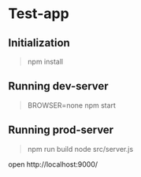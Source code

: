 # Test-app

## Initialization

>npm install

## Running dev-server

>BROWSER=none npm start

## Running prod-server

>npm run build
>node src/server.js

open http://localhost:9000/
